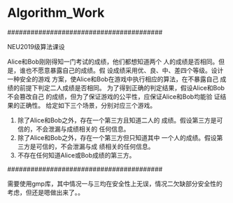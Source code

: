 # Algorithm_Work
########################################

NEU2019级算法课设

Alice和Bob刚刚得知⼀门考试的成绩，他们都想知道两个
⼈的成绩是否相同。但是，谁也不愿意暴露⾃⼰的成绩。假
设成绩采⽤优、良、中、差四个等级。设计⼀种安全的游戏
⽅案，使Alice和Bob在游戏中执⾏相应的算法，在不暴露⾃⼰
成绩的前提下判定⼆⼈成绩是否相同。
为了得到正确的判定结果，假设Alice和Bob不会篡改⾃⼰
的成绩，但为了保证游戏的公平性，应保证Alice和Bob均能验
证结果的正确性。
 给定如下三个场景，分别对应三个游戏。
1. 除了Alice和Bob之外，存在⼀个第三⽅且知道⼆⼈的
成绩。假设第三⽅是可信的，不会泄漏与成绩相关的
任何信息。
2. 除了Alice和Bob之外，存在⼀个第三⽅但只知道其中
⼀个⼈的成绩。假设第三⽅是可信的，不会泄漏与成
绩相关的任何信息。
3. 不存在任何知道Alice或Bob成绩的第三⽅。

########################################

需要使用gmp库，其中情况一与三均在安全性上无误，情况二欠缺部分安全性的考虑，但还是嗯做出来了。。
